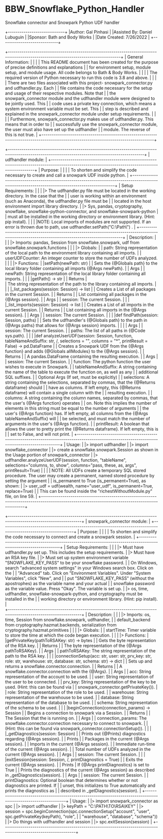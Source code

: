 # BBW_Snowflake_Python_Handler
Snowflake connector and Snowpark Python UDF handler

+-----------------------------+
|Author: Gal Pinhasi          |
|Assisted By: Daniel Lubuguin |
|Sponsor: Bath and Body Works |
|Date Created: 7/26/2022      |
+-----------------------------+


+---------------------------------------------------------------------------------------------------------------------------------------+
|                                   General Information:                                                                                |
|                                                                                                                                       |
|  This README document has been created for the purpose of precise definitions and explanations                                        |
|  for environment setup, module setup, and module usage. All code belongs to Bath & Body Works.                                        |
|                                                                                                                                       |
|  The required version of Python necessary to run this code is 3.8 and above.                                                          |
|                                                                                                                                       |
|  There are two files associated with this project- snowpark_connector.py and udfhandler.py. Each                                      |
|  file contains the code necessary for the setup and usage of their respective modules. Note that                                      |
|  the snowpark_connector module and the udfhandler module were designed to be jointly used. This                                       |
|  code uses a private key connection, which means a system environment variable must be set. This                                      |
|  step is described and explained in the snowpark_connector module under setup requirements.                                           |
|                                                                                                                                       |
|  Furthermore, snowpark_connector.py makes use of udfhandler.py. This means that in order to                                           |
|  successfully use the snowpark_connector module, the user must also have set up the udfhandler                                        |
|  module. The reverse of this is not true.                                                                                             |
+---------------------------------------------------------------------------------------------------------------------------------------+


+---------------------------------------------------------------------------------------------------------------------------------------------------+
|                                   udfhandler module:                                                                                              |
+---------------------------------------------------------------------------------------------------------------------------------------------------+
|                                   Purpose:                                                                                                        |
|                                                                                                                                                   |
|  To shorten and simplify the code necessary to create and call a snowpark UDF inside python.                                                      |
+---------------------------------------------------------------------------------------------------------------------------------------------------+
|                                   Setup Requirements:                                                                                             |
|                                                                                                                                                   |
|> The udfhandler.py file must be located in the working directory. In the case that the                                                            |
|  user is working within an environment (such as Anaconda), the udfhandler.py file must be                                                         |
|  located in the host environment import library directory.                                                                                        |
|> Sys, pandas, cryptography, snowflake, snowflake-python-connector, and snowflake-snowpark-python                                                  |
|  must all be installed in the working directory or environment library. (Hint: pip install).                                                      |
|                                                                                                                                                   |
|NOTE: Local imports of modules are not supported. If an error is thrown due to path, use udfhandler.setPath("C:\\Path\\") .                        |
+---------------------------------------------------------------------------------------------------------------------------------------------------+
|                                   Description:                                                                                                    |
|                                                                                                                                                   |
|> Imports: pandas, Session from snowflake.snowpark, udf from snowflake.snowpark.functions                                                          |
|                                                                                                                                                   |
|> Globals:                                                                                                                                         |
|       path: String representation of the local path to the environment library containing all imports.                                            |
|       userUDFCounter: An integer counter to store the number of UDFs analyzed.                                                                    |
|                                                                                                                                                   |
|> Functions:                                                                                                                                       |
|setPath(newPath: str)                                                                                                                              |
|       Sets the {@Globals path} to the local library folder containing all imports {@Args newPath}.                                                |
|       Args                                                                                                                                        |
|           newPath: String representation of the local library folder containing all imports.                                                      |
|                                                                                                                                                   |
|getPath() -> str                                                                                                                                   |
|       Returns                                                                                                                                     |                                            
|           The string representation of the path to the library containing all imports.                                                            |
|                                                                                                                                                   |
|_list_packages(session: Session) -> list                                                                                                           |
|       Creates a List of all packages in the current Session.                                                                                      |
|       Returns                                                                                                                                     |
|           List containing all packages in the {@Args session}.                                                                                    |
|       Args                                                                                                                                        |
|           session: The current Session.                                                                                                           |
|                                                                                                                                                   |
|_list_imports(session: Session) -> list                                                                                                            |
|       Creates a List of all imports in the current Session.                                                                                       |
|       Returns                                                                                                                                     |
|           List containing all imports in the {@Args session}.                                                                                     |
|       Args                                                                                                                                        |
|           session: The current Session.                                                                                                           |
|                                                                                                                                                   |
|def findPath(session: Session, paths)                                                                                                              |
|       Sets the udfhandler's {@Globals path} to the path in {@Args paths} that allows for {@Args session} imports.                                 |
|                                                                                                                                                   |
|       Args                                                                                                                                        |
|           session: The current Session.                                                                                                           |
|           paths: The list of all paths in {@Code sys.path}.                                                                                       |
|                                                                                                                                                   |
|def analyzeUserUDF(session: Session, function, tableNameAndSuffix: str, /, selections = "", columns = "*", printResult = False) -> pd.DataFrame    |
|       Creates a Snowpark UDF from the {@Args function} and adds {@Globals allModules} to the {@Args session}.                                     |
|       Returns                                                                                                                                     |
|           A pandas.DataFrame containing the resulting execution.                                                                                  |
|       Args                                                                                                                                        |
|           session: The current Session.                                                                                                           |
|           function: The python function the user wishes to execute in Snowpark.                                                                   |
|           tableNameAndSuffix: A string containing the name of the table to execute the function on, as well as any                                |
|                               additional SQL suffixes.                                                                                            |
|       Optional Args (If set, must be explicitly)                                                                                                  |
|           selections: A string containing the selections, separated by commas, that the {@Returns dataframe} should                               |
|                       have as columns. If left empty, this {@Returns dataframe} will contain a single column with the                             |
|                       resulting execution.                                                                                                        |
|           columns: A string containing the column names, separated by commas, that the user's {@Args function} operates                           |
|                    on. Note this implies the number of elements in this string must be equal to the number of arguments                           |
|                    the user's {@Args function} has. If left empty, all columns from the {@Args tableNameAndSuffix} will                           |
|                    be selected, and must match the number of arguments in the user's {@Args function}.                                            |
|           printResult: A boolean that allows the user to pretty print the {@Returns dataframe}. If left empty, this is                            |
|                        set to False, and will not print.                                                                                          |
+---------------------------------------------------------------------------------------------------------------------------------------------------+
|                                   Usage:                                                                                                          |
|> import udfhandler                                                                                                                                |
|> import snowflake_connector                                                                                                                       |
|> create a snowflake.snowpark.Session as shown in the Usage portion of snowpark_connector                                                          |
|> udfhandler.analyzeUserUDF(session, function, "tableName", selections="columns, to, show", columns="pass, these, as, args", printResult=True)     |
|                                                                                                                                                   |
| NOTE: All UDFs create a temporary SQL stored procedure. The user may create a permanent, named stored procedure by setting the argument           |
|       is_permanent to True (is_permanent=True), as shown:                                                                                         |
|> user_udf = udf(wealth, name="user_udf", is_permanent=True, replace=True)                                                                         |
|       This can be found inside the "richestWithoutModule.py" file, on line 59.                                                                    |
+---------------------------------------------------------------------------------------------------------------------------------------------------+


+-------------------------------------------------------------------------------------------------------------------+
|                                   snowpark_connector module:                                                      |
+-------------------------------------------------------------------------------------------------------------------+
|                                   Purpose:                                                                        |
|                                                                                                                   |
|  To shorten and simplify the code necessary to connect and create a snowpark session.                             |
+-------------------------------------------------------------------------------------------------------------------+
|                                   Setup Requirements:                                                             |
|                                                                                                                   |
|> Must have udfhandler.py set up. This includes the setup requirements.                                            |
|> Must have an RSA key file.                                                                                       |
|> Must set up system environment variable "SNOWFLAKE_KEY_PASS" to be your snowflake password.                      |
|  On Windows, search "advanced system settings" in your Windows search box. Click on the                           |
|  "Advanced" tab. Click on "Environment Variables". Under "System Variables", click "New", and                     |
|  put "SNOWFLAKE_KEY_PASS" (without the apostrophes) as the variable name and your actual                          |
|  snowflake password as the variable value. Press "Okay". The variable is set up.                                  |
|> os, time, udfhandler, snowflake-snowpark-python, and cryptography must be installed in the                       |
|  working directory or environment library. (Hint: pip install).                                                   |                       
+-------------------------------------------------------------------------------------------------------------------+
|                                   Description:                                                                    |
|                                                                                                                   |
|> Imports: os, time, Session from snowflake.snowpark, udfhandler,                                                  |
|           default_backend from cryptography.hazmat.backends, serialization from cryptography.hazmat.primitives    |
|                                                                                                                   |
|> Globals:                                                                                                         |
|       startTime: Timer variable to store the time at which the code began execution.                              |
|                                                                                                                   |
|> Functions:                                                                                                       |
|getPrivateKey(pathToRSAKey: str) -> bytes                                                                          |
|       Gets the byte representation of the RSA key.                                                                |
|       Returns                                                                                                     |
|           The byte representation of the {@Args pathToRSAKey}.                                                    |
|       Args                                                                                                        |
|           pathToRSAKey: The string representation of the path to the RSA key.                                     |
|                                                                                                                   |
|connectionSetup(acc: str, user: str, prv_key: str, role: str, warehouse: str, database: str, schema: str) -> dict  |
|       Sets up and returns a snowflake.connector.connection.                                                       |
|       Returns                                                                                                     |
|           A snowflake.connector.connection with the {@Args}.                                                      |
|       Args                                                                                                        |
|           acc: String representation of the account to be used.                                                   |
|           user: String representation of the user to be connected.                                                |
|           prv_key: String representation of the key to be used. (Hint: this can be found via                      |
|                    snowpark_connector.getPrivateKey()).                                                           |
|           role: String representation of the role to be used.                                                     |
|           warehouse: String representation of the warehouse to be used.                                           |
|           database: String representation of the database to be used.                                             |
|           schema: String representation of the schema to be used.                                                 |
|                                                                                                                   |
|beginConnection(connection_params) -> Session                                                                      |
|       Begins a connection to snowpark via a Session.                                                              |
|       Returns                                                                                                     |
|           The Session that the is running on.                                                                     |
|       Args                                                                                                        |
|           connection_params: The snowflake.connector.connection necessary to connect to snowpark.                 |
|                              (Hint: this can be found via snowpark_connector.connectionSetup()).                  |
|                                                                                                                   |
|_getDiagnostics(session: Session)                                                                                  |
|       Prints out {@Prints} diagnostics regarding {@Args session}.                                                 |
|       Prints                                                                                                      |
|           Packages in the current {@Args session}.                                                                |
|           Imports in the current {@Args session}.                                                                 |
|           Immediate run-time of the current {@Args session}.                                                      |
|           Total number of UDFs analyzed in the current {@Args session}.                                           |
|       Args                                                                                                        |
|           session: The current Session.                                                                           |
|                                                                                                                   |
|exitSession(session: Session, /, printDiagnostics = True)                                                          |
|       Exits the current {@Args session}.                                                                          |
|       Prints | If {@Args printDiagnostics} is set to True                                                         |
|           Prints the diagnostics of the current {@Args session} as described in _getDiagnostics(session).         |
|       Args                                                                                                        |
|           session: The current Session.                                                                           |
|           printDiagnostics: Optional boolean that determines whether or not diagnostics are printed. If           |
|                             unset, this initializes to True automatically and prints the diagnostics as           |
|                             described in _getDiagnostics(session).                                                |
+-------------------------------------------------------------------------------------------------------------------+
|                                   Usage:                                                                          |
|> import snowpark_connector as spc                                                                                 |
|> import udfhandler                                                                                                |
|> keyPath = "C:\\PATH\\TO\\RSA\\KEY"                                                                               |
|> session = spc.beginConnection(spc.connectionSetup("account", "user", spc.getPrivateKey(keyPath), "role",         |
|                                                   "warehouse", "database", "schema"))                             |
|> Do things with udfhandler and session                                                                            |
|> spc.exitSession(session)                                                                                         |
+-------------------------------------------------------------------------------------------------------------------+
